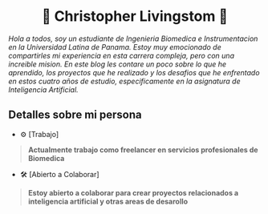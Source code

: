 <h1 align="center">🥃 Christopher Livingstom 🥃</h1>
<i>Hola a todos, soy un estudiante de Ingenieria Biomedica e Instrumentacion en la Universidad Latina de Panama. Estoy muy emocionado de compartirles mi experiencia en esta carrera compleja, pero con una increible mision. En este blog les contare un poco sobre lo que he aprendido, los proyectos que he realizado y los desafios que he enfrentado en estos cuatro años de estudio, especificamente en la asignatura de Inteligencia Artificial.</i>

<h2> Detalles sobre mi persona </h2> 

- ⚙️ [Trabajo]

>**Actualmente trabajo como freelancer en servicios profesionales de Biomedica**

- 🛠 [Abierto a Colaborar]

>**Estoy abierto a colaborar para crear proyectos relacionados a inteligencia artificial y otras areas de desarollo**
